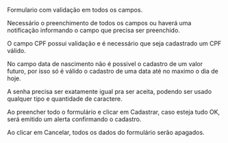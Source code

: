 Formulario com validação em todos os campos.

Necessário o preenchimento de todos os campos ou haverá uma notificação informando o campo que precisa ser preenchido.

O campo CPF possui validação e é necessário que seja cadastrado um CPF válido.

No campo data de nascimento não é possivel o cadastro de um valor futuro, por isso só é válido o cadastro de uma data até no maximo o dia de hoje.

A senha precisa ser exatamente igual pra ser aceita, podendo ser usado qualquer tipo e quantidade de caractere.

Ao preencher todo o formulário e clicar em Cadastrar, caso esteja tudo OK, será emitido um alerta confirmando o cadastro.

Ao clicar em Cancelar, todos os dados do formulário serão apagados.
